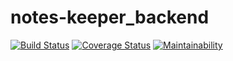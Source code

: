 # notes-keeper_backend
[![Build Status](https://travis-ci.com/willyserge/notes-keeper_backend.svg?branch=develop)](https://travis-ci.com/willyserge/notes-keeper_backend)
[![Coverage Status](https://coveralls.io/repos/github/willyserge/notes-keeper_backend/badge.svg?branch=develop)](https://coveralls.io/github/willyserge/notes-keeper_backend?branch=develop)
[![Maintainability](https://api.codeclimate.com/v1/badges/b837d84392b1a0bdbad2/maintainability)](https://codeclimate.com/github/willyserge/notes-keeper_backend/maintainability)